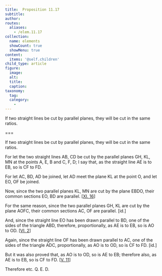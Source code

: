 ```yaml
---
title:  Proposition 11.17
subtitle: 
author:
routes:
  aliases:
    - /elem.11.17
collection:
  name: elements
  showCount: true
  showMenu: true
content:
  items: '@self.children'
child_type: article
figure:
  image:
  alt:
  title:
  caption:
taxonomy:
  tag:
  category:
    - 
---
```


<p><hi rend="ital">If two straight lines be cut by parallel planes</hi>, <hi rend="ital">they will be cut in the same ratios.</hi>
      </p>

===

<p><span class="ital">If two straight lines be cut by parallel planes</span>, <span class="ital">they will be cut in the same ratios.</span>
      </p>

<p>For let the two straight lines <span class="ital">AB</span>, <span class="ital">CD</span> be cut by the parallel planes <span class="ital">GH</span>, <span class="ital">KL</span>, <span class="ital">MN</span> at the points <span class="ital">A</span>, <span class="ital">E</span>, <span class="ital">B</span> and <span class="ital">C</span>, <span class="ital">F</span>, <span class="ital">D</span>; I say that, as the straight line <span class="ital">AE</span> is to <span class="ital">EB</span>, so is <span class="ital">CF</span> to <span class="ital">FD</span>. 
      </p>

<p>For let <span class="ital">AC</span>, <span class="ital">BD</span>, <span class="ital">AD</span> be joined, let <span class="ital">AD</span> meet the plane <span class="ital">KL</span> at the point <span class="ital">O</span>, and let <span class="ital">EO</span>, <span class="ital">OF</span> be joined. <pb n="302"/></p>

<p>Now, since the two parallel planes <span class="ital">KL</span>, <span class="ital">MN</span> are cut by the plane <span class="ital">EBDO</span>, their common sections <span class="ital">EO</span>, <span class="ital">BD</span> are parallel. [<a href="/elem.11.16">XI. 16</a>] </p>

<p>For the same reason, since the two parallel planes <span class="ital">GH</span>, <span class="ital">KL</span> are cut by the plane <span class="ital">AOFC</span>, their common sections <span class="ital">AC</span>, <span class="ital">OF</span> are parallel. [<span class="ital">id</span>.] </p>

<p>And, since the straight line <span class="ital">EO</span> has been drawn parallel to <span class="ital">BD</span>, one of the sides of the triangle <span class="ital">ABD</span>, therefore, proportionally, as <span class="ital">AE</span> is to <span class="ital">EB</span>, so is <span class="ital">AO</span> to <span class="ital">OD</span>. [<a href="/elem.6.2">VI. 2</a>] </p>

<p>Again, since the straight line <span class="ital">OF</span> has been drawn parallel to <span class="ital">AC</span>, one of the sides of the triangle <span class="ital">ADC</span>, proportionally, as <span class="ital">AO</span> is to <span class="ital">OD</span>, so is <span class="ital">CF</span> to <span class="ital">FD</span>. [<span class="ital">id</span>.] </p>

<p>But it was also proved that, as <span class="ital">AO</span> is to <span class="ital">OD</span>, so is <span class="ital">AE</span> to <span class="ital">EB</span>; therefore also, as <span class="ital">AE</span> is to <span class="ital">EB</span>, so is <span class="ital">CF</span> to <span class="ital">FD</span>. [<a href="/elem.5.11">V. 11</a>] </p>

<p>Therefore etc. Q. E. D.</p>
